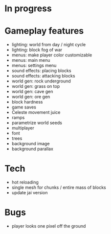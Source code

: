 # In progress


# Gameplay features

- lighting: world from day / night cycle
- lighting: block fog of war
- menus: make player color customizable
- menus: main menu
- menus: settings menu
- sound effects: placing blocks
- sound effects: attacking blocks
- world gen: rock underground
- world gen: grass on top
- world gen: cave gen
- world gen: ore gen
- block hardness
- game saves
- Celeste movement juice
- ramps
- parametrize world seeds
- multiplayer
- font
- trees
- background image
- background parallax

# Tech
- hot reloading
- single mesh for chunks / entire mass of blocks
- update jai version

# Bugs
- player looks one pixel off the ground
